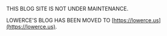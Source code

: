 THIS BLOG SITE IS NOT UNDER MAINTENANCE. 

LOWERCE'S BLOG HAS BEEN MOVED TO [https://lowerce.us](https://lowerce.us).
